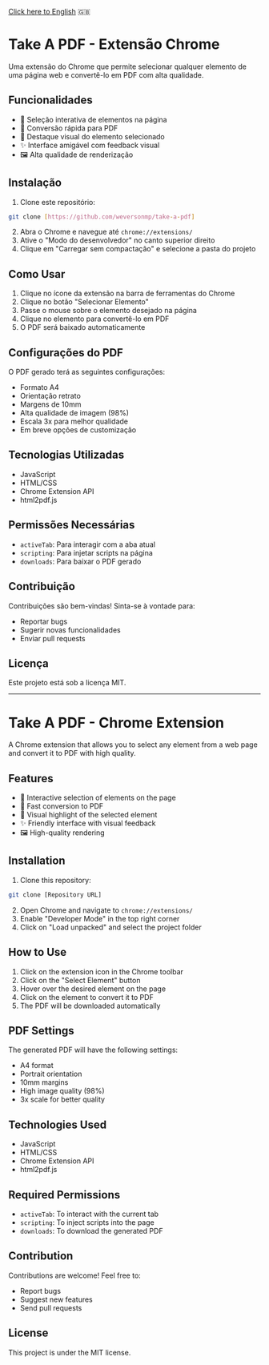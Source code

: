 [Click here to English](#take-a-pdf---chrome-extension) 🇬🇧

# Take A PDF - Extensão Chrome

Uma extensão do Chrome que permite selecionar qualquer elemento de uma página web e convertê-lo em PDF com alta qualidade.

## Funcionalidades

- 🎯 Seleção interativa de elementos na página
- 📑 Conversão rápida para PDF
- 🎨 Destaque visual do elemento selecionado
- ✨ Interface amigável com feedback visual
- 🖼️ Alta qualidade de renderização

## Instalação

1. Clone este repositório:
```bash
git clone [https://github.com/weversonmp/take-a-pdf]
```

2. Abra o Chrome e navegue até `chrome://extensions/`
3. Ative o "Modo do desenvolvedor" no canto superior direito
4. Clique em "Carregar sem compactação" e selecione a pasta do projeto

## Como Usar

1. Clique no ícone da extensão na barra de ferramentas do Chrome
2. Clique no botão "Selecionar Elemento"
3. Passe o mouse sobre o elemento desejado na página
4. Clique no elemento para convertê-lo em PDF
5. O PDF será baixado automaticamente

## Configurações do PDF

O PDF gerado terá as seguintes configurações:
- Formato A4
- Orientação retrato
- Margens de 10mm
- Alta qualidade de imagem (98%)
- Escala 3x para melhor qualidade
- Em breve opções de customização

## Tecnologias Utilizadas

- JavaScript
- HTML/CSS
- Chrome Extension API
- html2pdf.js

## Permissões Necessárias

- `activeTab`: Para interagir com a aba atual
- `scripting`: Para injetar scripts na página
- `downloads`: Para baixar o PDF gerado

## Contribuição

Contribuições são bem-vindas! Sinta-se à vontade para:
- Reportar bugs
- Sugerir novas funcionalidades
- Enviar pull requests

## Licença

Este projeto está sob a licença MIT.

---

# Take A PDF - Chrome Extension

A Chrome extension that allows you to select any element from a web page and convert it to PDF with high quality.

## Features

- 🎯 Interactive selection of elements on the page
- 📑 Fast conversion to PDF
- 🎨 Visual highlight of the selected element
- ✨ Friendly interface with visual feedback
- 🖼️ High-quality rendering

## Installation

1. Clone this repository:
```bash
git clone [Repository URL]
```

2. Open Chrome and navigate to `chrome://extensions/`
3. Enable "Developer Mode" in the top right corner
4. Click on "Load unpacked" and select the project folder

## How to Use

1. Click on the extension icon in the Chrome toolbar
2. Click on the "Select Element" button
3. Hover over the desired element on the page
4. Click on the element to convert it to PDF
5. The PDF will be downloaded automatically

## PDF Settings

The generated PDF will have the following settings:
- A4 format
- Portrait orientation
- 10mm margins
- High image quality (98%)
- 3x scale for better quality

## Technologies Used

- JavaScript
- HTML/CSS
- Chrome Extension API
- html2pdf.js

## Required Permissions

- `activeTab`: To interact with the current tab
- `scripting`: To inject scripts into the page
- `downloads`: To download the generated PDF

## Contribution

Contributions are welcome! Feel free to:
- Report bugs
- Suggest new features
- Send pull requests

## License

This project is under the MIT license.